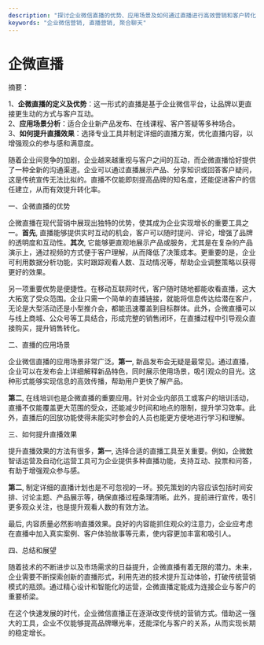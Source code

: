 ```yaml
---
description: "探讨企业微信直播的优势、应用场景及如何通过直播进行高效营销和客户转化。"
keywords: "企业微信营销, 直播营销, 聚合聊天"
---
```

# 企微直播

摘要：

1、**企微直播的定义及优势**：这一形式的直播是基于企业微信平台，让品牌以更直接更生动的方式与客户互动。  
2、**应用场景分析**：适合企业新产品发布、在线课程、客户答疑等多种场合。  
3、**如何提升直播效果**：选择专业工具并制定详细的直播方案，优化直播内容，以增强观众的参与感和满意度。

随着企业间竞争的加剧，企业越来越重视与客户之间的互动，而企微直播恰好提供了一种全新的沟通渠道。企业可以通过直播展示产品、分享知识或回答客户疑问，这是传统宣传无法比拟的。直播不仅能即刻提高品牌的知名度，还能促进客户的信任建立，从而有效提升转化率。

一、企微直播的优势

企微直播在现代营销中展现出独特的优势，使其成为企业实现增长的重要工具之一。**首先**, 直播能够提供实时互动的机会，客户可以随时提问、评论，增强了品牌的透明度和互动性。**其次**, 它能够更直观地展示产品或服务，尤其是在复杂的产品演示上，通过视频的方式便于客户理解，从而降低了决策成本。更重要的是，企业可利用数据分析功能，实时跟踪观看人数、互动情况等，帮助企业调整策略以获得更好的效果。

另一项重要优势是便捷性。在移动互联网时代，客户随时随地都能收看直播，这大大拓宽了受众范围。企业只需一个简单的直播链接，就能将信息传达给潜在客户，无论是大型活动还是小型推介会，都能迅速覆盖到目标群体。此外，企微直播可以与线上商城、公众号等工具结合，形成完整的销售闭环，在直播过程中引导观众直接购买，提升销售转化。

二、直播的应用场景

企业微信直播的应用场景非常广泛。**第一**, 新品发布会无疑是最常见。通过直播，企业可以在发布会上详细解释新品特色，同时展示使用场景，吸引观众的目光。这种形式能够实现信息的高效传播，帮助用户更快了解产品。

**第二**, 在线培训也是企微直播的重要应用。针对企业内部员工或客户的培训活动，直播不仅能覆盖更大范围的受众，还能减少时间和地点的限制，提升学习效率。此外，直播后的回放功能使得未能实时参会的人员也能更方便地进行学习和理解。

三、如何提升直播效果

提升直播效果的方法有很多，**第一**, 选择合适的直播工具至关重要。例如，企微数智话运营及自动化运营工具可为企业提供多种直播功能，支持互动、投票和问答，有助于增强观众参与感。

**第二**, 制定详细的直播计划也是不可忽视的一环。预先策划的内容应该包括时间安排、讨论主题、产品展示等，确保直播过程条理清晰。此外，提前进行宣传，吸引更多观众关注，也是提升观看人数的有效方法。

最后, 内容质量必然影响直播效果。良好的内容能抓住观众的注意力，企业应考虑在直播中加入真实案例、客户体验故事等元素，使内容更加丰富和吸引人。

四、总结和展望

随着技术的不断进步以及市场需求的日益提升，企微直播有着无限的潜力。未来，企业需要不断探索创新的直播形式，利用先进的技术提升互动体验，打破传统营销模式的瓶颈。通过精心设计和智能化的运营，企微直播定能成为连接企业与客户的重要桥梁。

在这个快速发展的时代，企业微信直播正在逐渐改变传统的营销方式。借助这一强大的工具，企业不仅能够提高品牌曝光率，还能深化与客户的关系，从而实现长期的稳定增长。
